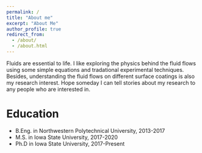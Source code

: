 ```yaml
---
permalink: /
title: "About me"
excerpt: "About Me"
author_profile: true
redirect_from: 
  - /about/
  - /about.html
---
```


Fluids are essential to life. I like exploring the physics behind the fluid flows using some simple equations and tradational experimental techniques. Besides, understanding the fluid flows on different surface coatings is also my research interest. Hope someday I can tell stories about my research to any people who are interested in.

Education
======
* B.Eng. in Northwestern Polytechnical University, 2013-2017
* M.S. in Iowa State University, 2017-2020
* Ph.D in Iowa State University, 2017-Present
